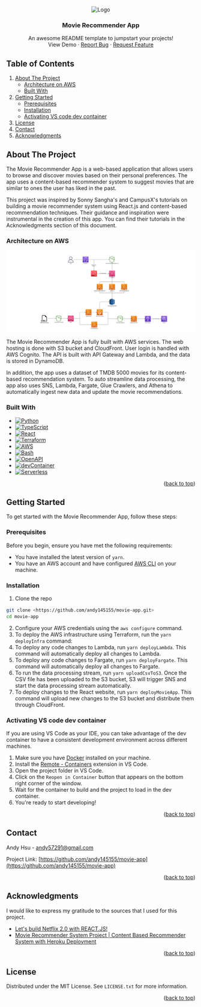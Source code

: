 <a name="readme-top"></a>

<!-- PROJECT HOME PAGE -->
<br />
<div align="center">

  <img src="images/selection_page.png" alt="Logo" width="80" height="80">

  <h3 align="center">Movie Recommender App</h3>

  <p align="center">
    An awesome README template to jumpstart your projects!
    <br />
    <a>View Demo</a>
    ·
    <a href="https://github.com/andy145155/movie-app/issues">Report Bug</a>
    ·
    <a href="https://github.com/andy145155/movie-app/issues">Request Feature</a>
  </p>
</div>

<!-- TABLE OF CONTENTS -->

## Table of Contents

  <ol>
    <li>
      <a href="#about-the-project">About The Project</a>
      <ul>
        <li><a href="#architecture-on-aws">Architecture on AWS</a></li>
				<li><a href="#built-with">Built With</a></li>
      </ul>
    </li>
    <li>
      <a href="#getting-started">Getting Started</a>
      <ul>
        <li><a href="#prerequisites">Prerequisites</a></li>
        <li><a href="#installation">Installation</a></li>
			  <li><a href="#activating-vs-code-dev-container">Activating VS code dev container</a></li>
      </ul>
    </li>
    <li><a href="#license">License</a></li>
    <li><a href="#contact">Contact</a></li>
    <li><a href="#acknowledgments">Acknowledgments</a></li>
  </ol>

<!-- ABOUT THE PROJECT -->

## About The Project

The Movie Recommender App is a web-based application that allows users to browse and discover movies based on their personal preferences. The app uses a content-based recommender system to suggest movies that are similar to ones the user has liked in the past.

This project was inspired by Sonny Sangha's and CampusX's tutorials on building a movie recommender system using React.js and content-based recommendation techniques. Their guidance and inspiration were instrumental in the creation of this app. You can find their tutorials in the Acknowledgments section of this document.

### Architecture on AWS

  <img src="images/movieapp.png">

The Movie Recommender App is fully built with AWS services. The web hosting is done with S3 bucket and CloudFront. User login is handled with AWS Cognito. The API is built with API Gateway and Lambda, and the data is stored in DynamoDB.

In addition, the app uses a dataset of TMDB 5000 movies for its content-based recommendation system. To auto streamline data processing, the app also uses SNS, Lambda, Fargate, Glue Crawlers, and Athena to automatically ingest new data and update the movie recommendations.

### Built With

- [![Python][Python]][Python-url]
- [![TypeScript][TypeScript]][TypeScript-url]
- [![React][React.js]][React-url]
- [![Terraform][Terraform]][Terraform-url]
- [![AWS][AWS]][AWS-url]
- [![Bash][Bash]][Bash-url]
- [![OpenAPI][OpenAPI]][OpenAPI-url]
- [![devContainer][devContainer]][devContainer-url]
- [![Serverless][Serverless]][Serverless-url]

<p align="right">(<a href="#readme-top">back to top</a>)</p>

<!-- GETTING STARTED -->

## Getting Started

To get started with the Movie Recommender App, follow these steps:

### Prerequisites

Before you begin, ensure you have met the following requirements:

- You have installed the latest version of `yarn`.
- You have an AWS account and have configured [AWS CLI](https://docs.aws.amazon.com/cli/latest/userguide/cli-chap-install.html) on your machine.

### Installation

1. Clone the repo

```sh
git clone <https://github.com/andy145155/movie-app.git>
cd movie-app
```

2. Configure your AWS credentials using the `aws configure` command.
3. To deploy the AWS infrastructure using Terraform, run the `yarn deployInfra` command:
4. To deploy any code changes to Lambda, run `yarn deployLambda`. This command will automatically deploy all changes to Lambda.
5. To deploy any code changes to Fargate, run `yarn deployFargate`. This command will automatically deploy all changes to Fargate.
6. To run the data processing stream, run `yarn uploadCsvToS3`. Once the CSV file has been uploaded to the S3 bucket, S3 will trigger SNS and start the data processing stream automatically.
7. To deploy changes to the React website, run `yarn deployMovieApp`. This command will upload new changes to the S3 bucket and distribute them through CloudFront.

### Activating VS code dev container

If you are using VS Code as your IDE, you can take advantage of the dev container to have a consistent development environment across different machines.

1. Make sure you have [Docker](https://docs.docker.com/get-docker/) installed on your machine.
2. Install the [Remote - Containers](https://marketplace.visualstudio.com/items?itemName=ms-vscode-remote.remote-containers) extension in VS Code.
3. Open the project folder in VS Code.
4. Click on the `Reopen in Container` button that appears on the bottom right corner of the window.
5. Wait for the container to build and the project to load in the dev container.
6. You're ready to start developing!

<p align="right">(<a href="#readme-top">back to top</a>)</p>

<!-- CONTACT -->

## Contact

Andy Hsu - andy57291@gmail.com

Project Link: [https://github.com/andy145155/movie-app](https://github.com/andy145155/movie-app)

<p align="right">(<a href="#readme-top">back to top</a>)</p>

<!-- ACKNOWLEDGMENTS -->

## Acknowledgments

I would like to express my gratitude to the sources that I used for this project.

- [Let's build Netflix 2.0 with REACT.JS!](https://www.youtube.com/watch?v=HW5roUF2RLg&t=4146s)
- [Movie Recommender System Project | Content Based Recommender System with Heroku Deployment](https://www.youtube.com/watch?v=1xtrIEwY_zY&t=7607s)

<p align="right">(<a href="#readme-top">back to top</a>)</p>

<!-- LICENSE -->

## License

Distributed under the MIT License. See `LICENSE.txt` for more information.

<p align="right">(<a href="#readme-top">back to top</a>)</p>

<!-- MARKDOWN LINKS & IMAGES -->
<!-- https://www.markdownguide.org/basic-syntax/#reference-style-links -->

[contributors-shield]: https://img.shields.io/github/contributors/github_username/repo_name.svg?style=for-the-badge
[contributors-url]: https://github.com/github_username/repo_name/graphs/contributors
[forks-shield]: https://img.shields.io/github/forks/github_username/repo_name.svg?style=for-the-badge
[forks-url]: https://github.com/github_username/repo_name/network/members
[stars-shield]: https://img.shields.io/github/stars/github_username/repo_name.svg?style=for-the-badge
[stars-url]: https://github.com/github_username/repo_name/stargazers
[issues-shield]: https://img.shields.io/github/issues/github_username/repo_name.svg?style=for-the-badge
[issues-url]: https://github.com/github_username/repo_name/issues
[license-shield]: https://img.shields.io/github/license/github_username/repo_name.svg?style=for-the-badge
[license-url]: https://github.com/github_username/repo_name/blob/master/LICENSE.txt
[linkedin-shield]: https://img.shields.io/badge/-LinkedIn-black.svg?style=for-the-badge&logo=linkedin&colorB=555
[linkedin-url]: https://linkedin.com/in/linkedin_username
[product-screenshot]: images/screenshot.png
[React.js]: https://img.shields.io/badge/React-20232A?style=for-the-badge&logo=react&logoColor=61DAFB
[React-url]: https://reactjs.org/
[TypeScript]: https://img.shields.io/badge/TypeScript-007ACC?style=for-the-badge&logo=typescript&logoColor=white
[TypeScript-url]: https://www.typescriptlang.org/
[Python]: https://img.shields.io/badge/Python-14354C?style=for-the-badge&logo=python&logoColor=white
[Python-url]: https://www.python.org/
[Terraform]: https://img.shields.io/badge/terraform-%235835CC.svg?style=for-the-badge&logo=terraform&logoColor=white
[Terraform-url]: https://www.terraform.io/
[AWS]: https://img.shields.io/badge/Amazon_AWS-FF9900?style=for-the-badge&logo=amazonaws&logoColor=white
[AWS-url]: https://aws.amazon.com/
[Bash]: https://img.shields.io/badge/shell_script-%23121011.svg?style=for-the-badge&logo=gnu-bash&logoColor=white
[Bash-url]: https://www.gnu.org/savannah-checkouts/gnu/bash/manual/bash.html
[Serverless]: http://public.serverless.com/badges/v3.svg
[Serverless-url]: https://www.serverless.com/
[OpenAPI]: https://img.shields.io/badge/-Swagger-%23Clojure?style=for-the-badge&logo=swagger&logoColor=white
[OpenAPI-url]: https://swagger.io/specification/
[devContainer]: https://img.shields.io/badge/Visual%20Studio%20Code-0078d7.svg?style=for-the-badge&logo=visual-studio-code&logoColor=white
[devContainer-url]: https://code.visualstudio.com/docs/devcontainers/containers
